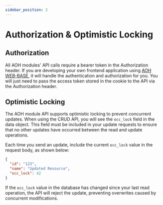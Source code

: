 ```yaml
---
sidebar_position: 2
---
```


# Authorization & Optimistic Locking

## Authorization

All AOH modules' API calls require a bearer token in the Authorization header. If you are developing your own frontend 
application using [AOH WEB-BASE](../../93_base/01_Getting_Started/1-introduction.md), it will handle the authentication 
and authorization for you. You will just need to pass the access token stored in the cookie to the API via the 
Authorization header.

## Optimistic Locking

The AOH module API supports optimistic locking to prevent concurrent updates. When using the CRUD API, you will see the 
`occ_lock` field in the data object. This field must be included in your update requests to ensure that no other 
updates have occurred between the read and update operations.

Each time you send an update, include the current `occ_lock` value in the request body, as shown below:

```json
{
  "id": "123",
  "name": "Updated Resource",
  "occ_lock": 42
}
```

If the `occ_lock` value in the database has changed since your last read operation, the API will reject the update, 
preventing overwrites caused by concurrent modifications.

